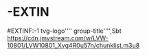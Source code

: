 # -EXTIN
#EXTINF:-1 tvg-logo'''' group-title'''',Sbt https://cdn.jmvstream.com/w/LVW-10801/LVW10801_Xvg4R0u57n/chunklist.m3u8
